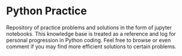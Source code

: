 # Python Practice
 
Repository of practice problems and solutions in the form of jupyter notebooks. This knowledge base is treated as a reference and log for personal progression in Python coding.
Feel free to browse or even comment if you may find more efficient solutions to certain problems.
